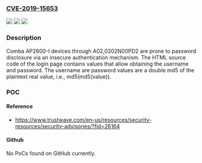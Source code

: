 ### [CVE-2019-15653](https://cve.mitre.org/cgi-bin/cvename.cgi?name=CVE-2019-15653)
![](https://img.shields.io/static/v1?label=Product&message=n%2Fa&color=blue)
![](https://img.shields.io/static/v1?label=Version&message=n%2Fa&color=blue)
![](https://img.shields.io/static/v1?label=Vulnerability&message=n%2Fa&color=brighgreen)

### Description

Comba AP2600-I devices through A02,0202N00PD2 are prone to password disclosure via an insecure authentication mechanism. The HTML source code of the login page contains values that allow obtaining the username and password. The username are password values are a double md5 of the plaintext real value, i.e., md5(md5(value)).

### POC

#### Reference
- https://www.trustwave.com/en-us/resources/security-resources/security-advisories/?fid=26164

#### Github
No PoCs found on GitHub currently.

